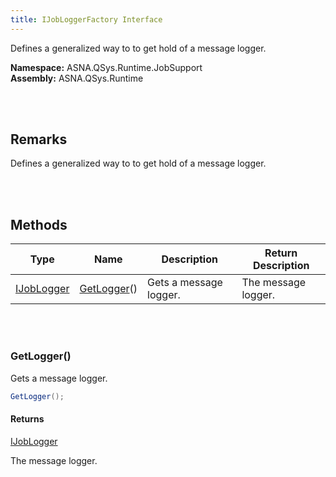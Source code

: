 ```yaml
---
title: IJobLoggerFactory Interface
---
```


Defines a generalized way to to get hold of a message logger.

**Namespace:** ASNA.QSys.Runtime.JobSupport <br/>
**Assembly:** ASNA.QSys.Runtime

<br>
<br>

## Remarks

Defines a generalized way to to get hold of a message logger.

[//]: # ($$TODO: Complete the Remarks section.)

<br>
<br>

## Methods

| Type | Name | Description | Return Description 
| --- | --- | --- | --- 
| [IJobLogger](/reference/asna-qsys-runtime-job-support/classes/i-job-logger.html) | [GetLogger](#getlogger)() | Gets a message logger. | The message logger.

<br>
<br>

### GetLogger()

Gets a message logger.

```cs
GetLogger();
```

#### Returns

[IJobLogger](/reference/asna-qsys-runtime-job-support/classes/i-job-logger.html)

The message logger.


<br>
<br>

